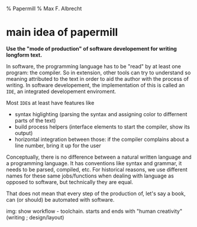 % Papermill
% Max F. Albrecht

# main idea of papermill 

**Use the "mode of production" of software developement for writing longform text.**

In software, the programming language has to be "read" by at least one program: the compiler. 
So in extension, other tools can try to understand so meaning attributed to the text in order to aid the author with the process of writing.
In software developement, the implementation of this is called an `IDE`, an integrated developement enviroment.

Most `IDE`s at least have features like 

- syntax higlighting (parsing the syntax and assigning color to differnent parts of the text)
- build process helpers (interface elements to start the compiler, show its output)
- horizontal integration between those: if the compiler complains about a line number, bring it up for the user

Conceptually, there is no difference between a natural written language and a programming language. 
It has conventions like syntax and grammar, it needs to be parsed, compiled, etc. 
For historical reasons, we use different names for these same jobs/functions when dealing with language as opposed to software, 
but technically they are equal. 

That does not mean that every step of the production of, let's say a book, can (or should) be automated with software. 

img: show workflow - toolchain. starts and ends with "human creativity" (writing ; design/layout)